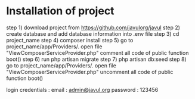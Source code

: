 # Installation of project
step 1) download project from https://github.com/javulorg/javul
step 2) create database and add database information into .env file
step 3) cd project_name
step 4) composer install
step 5) go to project_name/app/Providers/. open file "ViewComposerServiceProvider.php" comment all code of public function boot()
step 6) run php artisan migrate
step 7) php artisan db:seed
step 8) go to project_name/app/Providers/. open file "ViewComposerServiceProvider.php" uncomment all code of public function boot()


login credentials : 
email : admin@javul.org
password : 123456 
